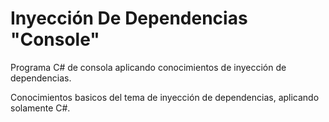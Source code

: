 # Inyección De Dependencias "Console"
Programa C# de consola aplicando conocimientos de inyección de dependencias.

Conocimientos basicos del tema de inyección de dependencias, aplicando solamente C#.
